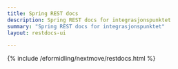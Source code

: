 ```yaml
---
title: Spring REST docs
description: Spring REST docs for integrasjonspunktet
summary: "Spring REST docs for integrasjonspunktet"
layout: restdocs-ui

---
```


{% include /eformidling/nextmove/restdocs.html %}


